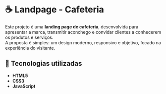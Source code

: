 # ☕ Landpage - Cafeteria

Este projeto é uma **landing page de cafeteria**, desenvolvida para apresentar a marca, transmitir aconchego e convidar clientes a conhecerem os produtos e serviços.  
A proposta é simples: um design moderno, responsivo e objetivo, focado na experiência do visitante.

## 🚀 Tecnologias utilizadas
- **HTML5**
- **CSS3**
- **JavaScript**




